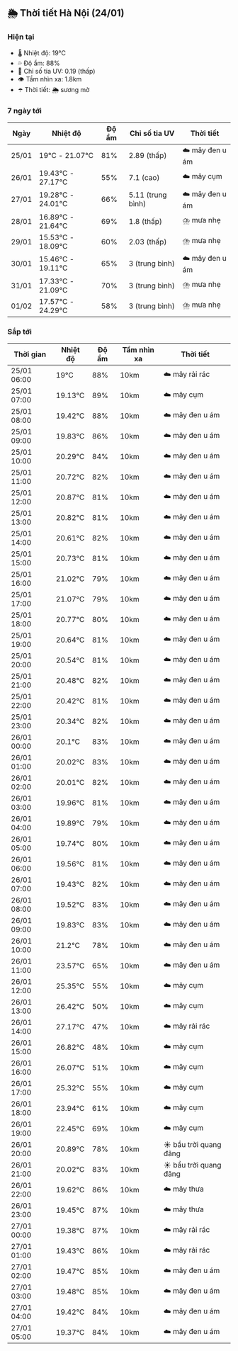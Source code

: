 ## 🌦️ Thời tiết Hà Nội (24/01)

### Hiện tại

- 🌡️ Nhiệt độ: 19℃
- 💦 Độ ẩm: 88%
- 🌟 Chỉ số tia UV: 0.19 (thấp)
- 👁️ Tầm nhìn xa: 1.8km
- ☂️ Thời tiết: 🌦️ sương mờ

### 7 ngày tới

| Ngày | Nhiệt độ | Độ ẩm | Chỉ số tia UV | Thời tiết |
| --- | --- | --- | --- | --- |
| 25/01 | 19℃ - 21.07℃ | 81% | 2.89 (thấp) | ☁️ mây đen u ám |
| 26/01 | 19.43℃ - 27.17℃ | 55% | 7.1 (cao) | ☁️ mây cụm |
| 27/01 | 19.28℃ - 24.01℃ | 66% | 5.11 (trung bình) | ☁️ mây đen u ám |
| 28/01 | 16.89℃ - 21.64℃ | 69% | 1.8 (thấp) | ⛈️ mưa nhẹ |
| 29/01 | 15.53℃ - 18.09℃ | 60% | 2.03 (thấp) | ⛈️ mưa nhẹ |
| 30/01 | 15.46℃ - 19.11℃ | 65% | 3 (trung bình) | ☁️ mây đen u ám |
| 31/01 | 17.33℃ - 21.09℃ | 70% | 3 (trung bình) | ⛈️ mưa nhẹ |
| 01/02 | 17.57℃ - 24.29℃ | 58% | 3 (trung bình) | ⛈️ mưa nhẹ |

### Sắp tới

| Thời gian | Nhiệt độ | Độ ẩm | Tầm nhìn xa | Thời tiết |
| --- | --- | --- | --- | --- |
| 25/01 06:00 | 19℃ | 88% | 10km | ☁️ mây rải rác |
| 25/01 07:00 | 19.13℃ | 89% | 10km | ☁️ mây cụm |
| 25/01 08:00 | 19.42℃ | 88% | 10km | ☁️ mây đen u ám |
| 25/01 09:00 | 19.83℃ | 86% | 10km | ☁️ mây đen u ám |
| 25/01 10:00 | 20.29℃ | 84% | 10km | ☁️ mây đen u ám |
| 25/01 11:00 | 20.72℃ | 82% | 10km | ☁️ mây đen u ám |
| 25/01 12:00 | 20.87℃ | 81% | 10km | ☁️ mây đen u ám |
| 25/01 13:00 | 20.82℃ | 81% | 10km | ☁️ mây đen u ám |
| 25/01 14:00 | 20.61℃ | 82% | 10km | ☁️ mây đen u ám |
| 25/01 15:00 | 20.73℃ | 81% | 10km | ☁️ mây đen u ám |
| 25/01 16:00 | 21.02℃ | 79% | 10km | ☁️ mây đen u ám |
| 25/01 17:00 | 21.07℃ | 79% | 10km | ☁️ mây đen u ám |
| 25/01 18:00 | 20.77℃ | 80% | 10km | ☁️ mây đen u ám |
| 25/01 19:00 | 20.64℃ | 81% | 10km | ☁️ mây đen u ám |
| 25/01 20:00 | 20.54℃ | 81% | 10km | ☁️ mây đen u ám |
| 25/01 21:00 | 20.48℃ | 82% | 10km | ☁️ mây đen u ám |
| 25/01 22:00 | 20.42℃ | 81% | 10km | ☁️ mây đen u ám |
| 25/01 23:00 | 20.34℃ | 82% | 10km | ☁️ mây đen u ám |
| 26/01 00:00 | 20.1℃ | 83% | 10km | ☁️ mây đen u ám |
| 26/01 01:00 | 20.02℃ | 83% | 10km | ☁️ mây đen u ám |
| 26/01 02:00 | 20.01℃ | 82% | 10km | ☁️ mây đen u ám |
| 26/01 03:00 | 19.96℃ | 81% | 10km | ☁️ mây đen u ám |
| 26/01 04:00 | 19.89℃ | 79% | 10km | ☁️ mây đen u ám |
| 26/01 05:00 | 19.74℃ | 80% | 10km | ☁️ mây đen u ám |
| 26/01 06:00 | 19.56℃ | 81% | 10km | ☁️ mây đen u ám |
| 26/01 07:00 | 19.43℃ | 82% | 10km | ☁️ mây đen u ám |
| 26/01 08:00 | 19.52℃ | 83% | 10km | ☁️ mây đen u ám |
| 26/01 09:00 | 19.83℃ | 83% | 10km | ☁️ mây đen u ám |
| 26/01 10:00 | 21.2℃ | 78% | 10km | ☁️ mây đen u ám |
| 26/01 11:00 | 23.57℃ | 65% | 10km | ☁️ mây đen u ám |
| 26/01 12:00 | 25.35℃ | 55% | 10km | ☁️ mây cụm |
| 26/01 13:00 | 26.42℃ | 50% | 10km | ☁️ mây cụm |
| 26/01 14:00 | 27.17℃ | 47% | 10km | ☁️ mây rải rác |
| 26/01 15:00 | 26.82℃ | 48% | 10km | ☁️ mây cụm |
| 26/01 16:00 | 26.07℃ | 51% | 10km | ☁️ mây cụm |
| 26/01 17:00 | 25.32℃ | 55% | 10km | ☁️ mây cụm |
| 26/01 18:00 | 23.94℃ | 61% | 10km | ☁️ mây cụm |
| 26/01 19:00 | 22.45℃ | 69% | 10km | ☁️ mây cụm |
| 26/01 20:00 | 20.89℃ | 78% | 10km | ☀️ bầu trời quang đãng |
| 26/01 21:00 | 20.02℃ | 83% | 10km | ☀️ bầu trời quang đãng |
| 26/01 22:00 | 19.62℃ | 86% | 10km | ☁️ mây thưa |
| 26/01 23:00 | 19.45℃ | 87% | 10km | ☁️ mây thưa |
| 27/01 00:00 | 19.38℃ | 87% | 10km | ☁️ mây rải rác |
| 27/01 01:00 | 19.43℃ | 86% | 10km | ☁️ mây rải rác |
| 27/01 02:00 | 19.47℃ | 85% | 10km | ☁️ mây đen u ám |
| 27/01 03:00 | 19.48℃ | 85% | 10km | ☁️ mây đen u ám |
| 27/01 04:00 | 19.42℃ | 84% | 10km | ☁️ mây đen u ám |
| 27/01 05:00 | 19.37℃ | 84% | 10km | ☁️ mây đen u ám |
